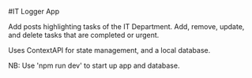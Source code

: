 #IT Logger App

Add posts highlighting tasks of the IT Department. Add, remove, update, and delete tasks that are completed or urgent.

Uses ContextAPI for state management, and a local database.

NB: Use 'npm run dev' to start up app and database.
